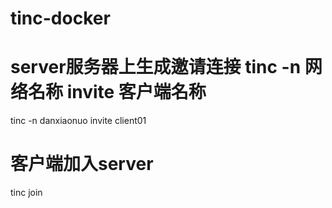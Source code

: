 # tinc-docker
# server服务器上生成邀请连接 tinc -n 网络名称 invite 客户端名称
tinc -n danxiaonuo invite client01

# 客户端加入server
tinc join
